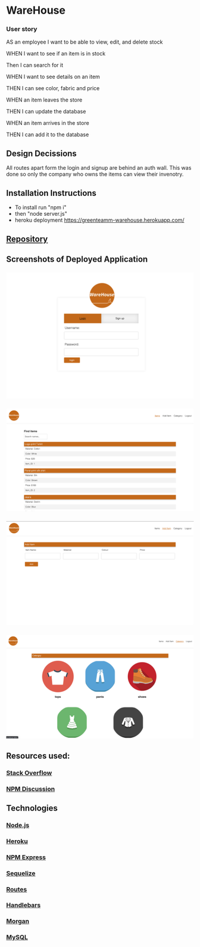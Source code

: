 # WareHouse

### User story

AS an employee I want to be able to view, edit, and delete stock

WHEN I want to see if an item is in stock

Then I can search for it

WHEN I want to see details on an item

THEN I can see color, fabric and price

WHEN an item leaves the store

THEN I can update the database

WHEN an item arrives in the store

THEN I can add it to the database

## Design Decissions

All routes apart form the login and signup are behind an auth wall.
This was done so only the company who owns the items can view their invenotry.

## Installation Instructions

* To install run "npm i"
* then "node server.js"
* heroku deployment https://greenteamm-warehouse.herokuapp.com/

## [Repository](https://github.com/GreenTeamm/WareHouse)

## Screenshots of Deployed Application

### ![Screenshot](public/assets/screenshot1.png)

### ![Screenshot](public/assets/screenshot2.png)

### ![Screenshot](public/assets/screenshot3.png)

### ![Screenshot](public/assets/screenshot4.png)

## Resources used:

### [Stack Overflow](https://stackoverflow.com/)

### [NPM Discussion](https://github.com/npm/feedback/discussions)

## Technologies

### [Node.js](https://nodejs.org/)

### [Heroku](https://www.heroku.com/)

### [NPM Express](https://www.npmjs.com/package/express)

### [Sequelize](https://sequelize.org/)

### [Routes](https://www.npmjs.com/package/routes)

### [Handlebars](https://handlebarsjs.com/)

### [Morgan](https://www.npmjs.com/package/morgan)

### [MySQL](https://www.mysql.com/)
